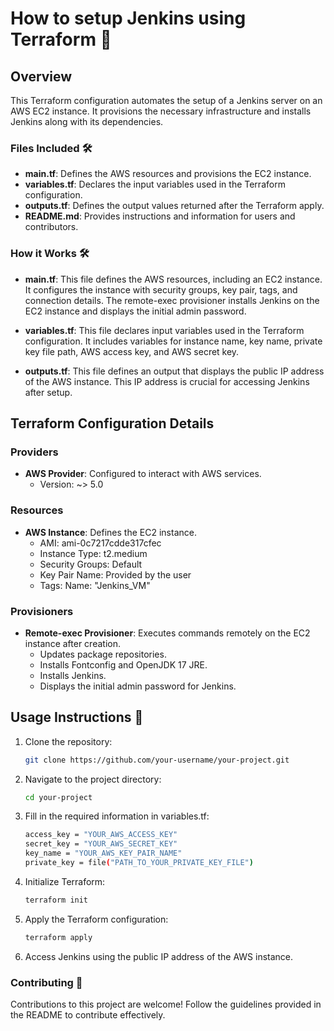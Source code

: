 # How to setup Jenkins using Terraform 🚀

## Overview

This Terraform configuration automates the setup of a Jenkins server on an AWS EC2 instance. It provisions the necessary infrastructure and installs Jenkins along with its dependencies.


### Files Included 🛠️

- **main.tf**: Defines the AWS resources and provisions the EC2 instance.
- **variables.tf**: Declares the input variables used in the Terraform configuration.
- **outputs.tf**: Defines the output values returned after the Terraform apply.
- **README.md**: Provides instructions and information for users and contributors.

### How it Works 🛠️
- **main.tf**: This file defines the AWS resources, including an EC2 instance. It configures the instance with security groups, key pair, tags, and connection details. The remote-exec provisioner installs Jenkins on the EC2 instance and displays the initial admin password.

- **variables.tf**: This file declares input variables used in the Terraform configuration. It includes variables for instance name, key name, private key file path, AWS access key, and AWS secret key.

- **outputs.tf**: This file defines an output that displays the public IP address of the AWS instance. This IP address is crucial for accessing Jenkins after setup.


## Terraform Configuration Details

### Providers

- **AWS Provider**: Configured to interact with AWS services.
  - Version: ~> 5.0

### Resources

- **AWS Instance**: Defines the EC2 instance.
  - AMI: ami-0c7217cdde317cfec
  - Instance Type: t2.medium
  - Security Groups: Default
  - Key Pair Name: Provided by the user
  - Tags: Name: "Jenkins_VM"

### Provisioners

- **Remote-exec Provisioner**: Executes commands remotely on the EC2 instance after creation.
  - Updates package repositories.
  - Installs Fontconfig and OpenJDK 17 JRE.
  - Installs Jenkins.
  - Displays the initial admin password for Jenkins.

## Usage Instructions 📝

1. Clone the repository:

   ```bash
   git clone https://github.com/your-username/your-project.git

2. Navigate to the project directory:
   ```bash
   cd your-project

3. Fill in the required information in variables.tf:
   ```bash
   access_key = "YOUR_AWS_ACCESS_KEY"
   secret_key = "YOUR_AWS_SECRET_KEY"
   key_name = "YOUR_AWS_KEY_PAIR_NAME"
   private_key = file("PATH_TO_YOUR_PRIVATE_KEY_FILE")


4. Initialize Terraform:
   ```bash
   terraform init

6. Apply the Terraform configuration:
   ```bash
   terraform apply

7. Access Jenkins using the public IP address of the AWS instance.

### Contributing 🤝
Contributions to this project are welcome! Follow the guidelines provided in the README to contribute effectively.

